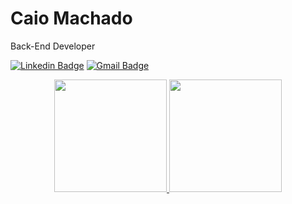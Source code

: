 # Caio Machado 

Back-End Developer

[![Linkedin Badge](https://img.shields.io/badge/-Caio%20Machado-00875f?style=flat-square&logo=Linkedin&logoColor=white&link=https://www.linkedin.com/in/diego-schell-fernandes/)](https://www.linkedin.com/in/caio-machado-dev/) 
[![Gmail Badge](https://img.shields.io/badge/-caio.machado.dev@gmail.com-00875f?style=flat-square&logo=Gmail&logoColor=white&link=mailto:caio.machado.dev@gmail.com)](mailto:caio.machado.dev@gmail.com)

<div align="center">
  <a href="https://github.com/caio-machado-dev">
  <img height="180em" src="https://github-readme-stats.vercel.app/api?username=larialbu&theme=react&hide_border=false&include_all_commits=false&count_private=false"/>
  <img height="180em" src="https://github-readme-stats.vercel.app/api/top-langs/?username=larialbu&theme=react&hide_border=false&include_all_commits=false&count_private=false&layout=compact"/>
</div>
